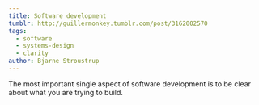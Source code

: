 ```yaml
---
title: Software development
tumblr: http://guillermonkey.tumblr.com/post/3162002570
tags:
  - software
  - systems-design
  - clarity
author: Bjarne Stroustrup
---
```


The most important single aspect of software development is to be clear about what you are trying to build.
